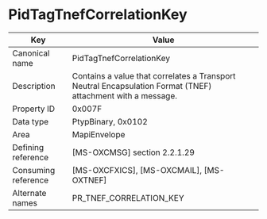 # PidTagTnefCorrelationKey

| Key | Value |
|---|---|
| Canonical name | PidTagTnefCorrelationKey |
| Description | Contains a value that correlates a Transport Neutral Encapsulation Format (TNEF) attachment with a message. |
| Property ID | 0x007F |
| Data type | PtypBinary, 0x0102 |
| Area | MapiEnvelope |
| Defining reference | [MS-OXCMSG] section 2.2.1.29 |
| Consuming reference | [MS-OXCFXICS], [MS-OXCMAIL], [MS-OXTNEF] |
| Alternate names | PR_TNEF_CORRELATION_KEY |
